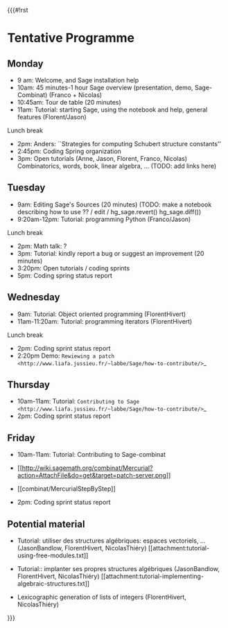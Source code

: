 {{{#!rst

Tentative Programme
===================

Monday
------

* 9 am: Welcome, and Sage installation help
* 10am: 45 minutes-1 hour Sage overview (presentation, demo, Sage-Combinat) (Franco + Nicolas)
* 10:45am: Tour de table (20 minutes)
* 11am: Tutorial: starting Sage, using the notebook and help, general features (Florent/Jason)

Lunch break

* 2pm: Anders: ``Strategies for computing Schubert structure constants''
* 2:45pm: Coding Spring organization
* 3pm: Open tutorials (Anne, Jason, Florent, Franco, Nicolas)
  Combinatorics, words, book, linear algebra, ...
  (TODO: add links here)

Tuesday
-------

* 9am: Editing Sage's Sources (20 minutes)
  (TODO: make a notebook describing how to use ?? / edit / hg_sage.revert() hg_sage.diff())
* 9:20am-12pm: Tutorial: programming Python (Franco/Jason)

Lunch break

* 2pm: Math talk: ?
* 3pm: Tutorial: kindly report a bug or suggest an improvement (20 minutes)
* 3:20pm: Open tutorials / coding sprints
* 5pm: Coding spring status report


Wednesday
---------

* 9am: Tutorial: Object oriented programming (FlorentHivert)
* 11am-11:20am: Tutorial: programming iterators (FlorentHivert)

Lunch break

* 2pm: Coding sprint status report
* 2:20pm Demo: `Rewiewing a patch <http://www.liafa.jussieu.fr/~labbe/Sage/how-to-contribute/>`_

Thursday
--------

* 10am-11am: Tutorial: `Contributing to Sage <http://www.liafa.jussieu.fr/~labbe/Sage/how-to-contribute/>`_
* 2pm: Coding sprint status report

Friday
------

* 10am-11am: Tutorial: Contributing to Sage-combinat
 * [[http://wiki.sagemath.org/combinat/Mercurial?action=AttachFile&do=get&target=patch-server.png]]
 * [[combinat/MercurialStepByStep]]

* 2pm: Coding sprint status report

Potential material
------------------

* Tutorial: utiliser des structures algébriques: espaces vectoriels, ... (JasonBandlow, FlorentHivert, NicolasThiéry)
  [[attachment:tutorial-using-free-modules.txt]]

* Tutorial:: implanter ses propres structures algébriques (JasonBandlow, FlorentHivert, NicolasThiéry)
  [[attachment:tutorial-implementing-algebraic-structures.txt]]

* Lexicographic generation of lists of integers (FlorentHivert, NicolasThiéry)

}}}
